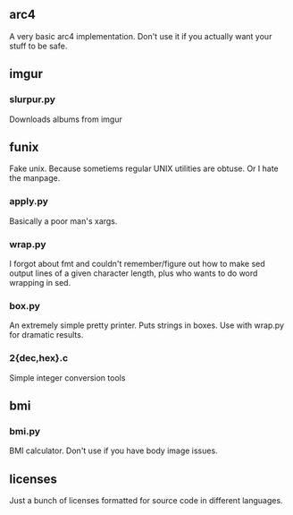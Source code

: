 ## arc4

A very basic arc4 implementation. Don't use it if you actually want your stuff to be safe.

## imgur

### slurpur.py

Downloads albums from imgur

## funix

Fake unix. Because sometiems regular UNIX utilities are obtuse. Or I hate the manpage. 

### apply.py

Basically a poor man's xargs.

### wrap.py

I forgot about fmt and couldn't remember/figure out how to make sed output lines of a given character length, plus who wants to do word wrapping in sed.

### box.py

An extremely simple pretty printer. Puts strings in boxes. Use with wrap.py for dramatic results.

### 2{dec,hex}.c

Simple integer conversion tools

## bmi

### bmi.py

BMI calculator. Don't use if you have body image issues.

## licenses

Just a bunch of licenses formatted for source code in different languages.

